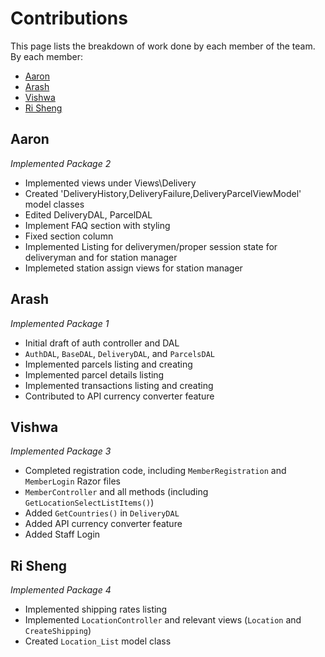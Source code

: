 # Contributions

This page lists the breakdown of work done by each member of the team. By each member:

- [Aaron](#aaron)
- [Arash](#arash)
- [Vishwa](#vishwa)
- [Ri Sheng](#ri-sheng)

## Aaron

*Implemented Package 2*
- Implemented views under Views\Delivery 
- Created 'DeliveryHistory,DeliveryFailure,DeliveryParcelViewModel' model classes
- Edited DeliveryDAL, ParcelDAL
- Implement FAQ section with styling 
- Fixed section column
- Implemented Listing for deliverymen/proper session state for deliveryman and for station manager
- Implemeted station assign views for station manager

## Arash

*Implemented Package 1*
- Initial draft of auth controller and DAL
- `AuthDAL`, `BaseDAL`, `DeliveryDAL`, and `ParcelsDAL`
- Implemented parcels listing and creating
- Implemented parcel details listing
- Implemented transactions listing and creating
- Contributed to API currency converter feature

## Vishwa

*Implemented Package 3*
- Completed registration code, including `MemberRegistration` and `MemberLogin` Razor files
- `MemberController` and all methods (including `GetLocationSelectListItems()`)
- Added `GetCountries()` in `DeliveryDAL`
- Added API currency converter feature
- Added Staff Login

## Ri Sheng

*Implemented Package 4*
- Implemented shipping rates listing
- Implemented `LocationController` and relevant views (`Location` and `CreateShipping`)
- Created `Location_List` model class
